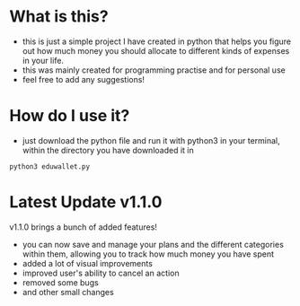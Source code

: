 # What is this?
- this is just a simple project I have created in python that helps you figure out how much money you should allocate to different kinds of expenses in your life.
- this was mainly created for programming practise and for personal use
- feel free to add any suggestions!
# How do I use it?
- just download the python file and run it with python3 in your terminal, within the directory you have downloaded it in
```
python3 eduwallet.py
```
# Latest Update v1.1.0
v1.1.0 brings a bunch of added features!
- you can now save and manage your plans and the different categories within them, allowing you to track how much money you have spent
- added a lot of visual improvements
- improved user's ability to cancel an action
- removed some bugs
- and other small changes
